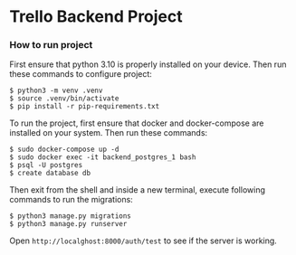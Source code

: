 # Trello Backend Project
### How to run project
First ensure that python 3.10 is properly installed on your device. Then run these commands to configure project:
```shell
$ python3 -m venv .venv
$ source .venv/bin/activate
$ pip install -r pip-requirements.txt
```
To run the project, first ensure that docker and docker-compose are installed on your system. Then run these commands:
```shell
$ sudo docker-compose up -d
$ sudo docker exec -it backend_postgres_1 bash
$ psql -U postgres
$ create database db
```
Then exit from the shell and inside a new terminal, execute following commands to run the migrations:
```shell
$ python3 manage.py migrations
$ python3 manage.py runserver
```
Open `http://localghost:8000/auth/test` to see if the server is working.